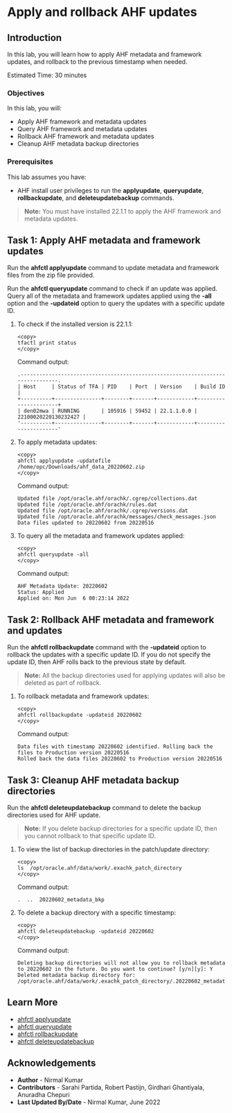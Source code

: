 # Apply and rollback AHF updates

## Introduction

In this lab, you will learn how to apply AHF metadata and framework updates, and rollback to the previous timestamp when needed.

Estimated Time: 30 minutes

### Objectives

In this lab, you will:
* Apply AHF framework and metadata updates
* Query AHF framework and metadata updates
* Rollback AHF framework and metadata updates
* Cleanup AHF metadata backup directories

### Prerequisites

This lab assumes you have:
* AHF install user privileges to run the **applyupdate**, **queryupdate**, **rollbackupdate**, and **deleteupdatebackup** commands.

>**Note:** You must have installed 22.1.1 to apply the AHF framework and metadata updates.

## Task 1: Apply AHF metadata and framework updates

Run the **ahfctl applyupdate** command to update metadata and framework files from the zip file provided.

Run the **ahfctl queryupdate** command to check if an update was applied. Query all of the metadata and framework updates applied using the **-all** option and the **-updateid** option to query the updates with a specific update ID.

1. To check if the installed version is 22.1.1:

    ```
    <copy>
    tfactl print status
    </copy>
    ```
    Command output:

    ```
    .-------------------------------------------------------------------------------.
    | Host     | Status of TFA | PID    | Port  | Version    | Build ID             |
    +----------+---------------+--------+-------+------------+----------------------+
    | den02mwa | RUNNING       | 105916 | 59452 | 22.1.1.0.0 | 22100020220130232427 |
    '----------+---------------+--------+-------+------------+----------------------'
    ```
2. To apply metadata updates:

    ```
    <copy>
    ahfctl applyupdate -updatefile /home/opc/Downloads/ahf_data_20220602.zip
    </copy>
    ```
    Command output:

    ```
    Updated file /opt/oracle.ahf/orachk/.cgrep/collections.dat
    Updated file /opt/oracle.ahf/orachk/rules.dat
    Updated file /opt/oracle.ahf/orachk/.cgrep/versions.dat
    Updated file /opt/oracle.ahf/orachk/messages/check_messages.json
    Data files updated to 20220602 from 20220516
    ```

3. To query all the metadata and framework updates applied:

    ```
    <copy>
    ahfctl queryupdate -all
    </copy>
    ```
    Command output:
    ```
    AHF Metadata Update: 20220602
    Status: Applied
    Applied on: Mon Jun  6 00:23:14 2022
    ```

## Task 2: Rollback AHF metadata and framework and updates

Run the **ahfctl rollbackupdate** command with the **-updateid** option to rollback the updates with a specific update ID. If you do not specify the update ID, then AHF rolls back to the previous state by default.

>**Note:** All the backup directories used for applying updates will also be deleted as part of rollback.

1. To rollback metadata and framework updates:

    ```
    <copy>
    ahfctl rollbackupdate -updateid 20220602
    </copy>
    ```
    Command output:
    ```
    Data files with timestamp 20220602 identified. Rolling back the files to Production version 20220516
    Rolled back the data files 20220602 to Production version 20220516
    ```

## Task 3: Cleanup AHF metadata backup directories

Run the **ahfctl deleteupdatebackup** command to delete the backup directories used for AHF update.

>**Note:** If you delete backup directories for a specific update ID, then you cannot rollback to that specific update ID.

1. To view the list of backup directories in the patch/update directory:

    ```
    <copy>
    ls  /opt/oracle.ahf/data/work/.exachk_patch_directory
    </copy>
    ```
    Command output:

    ```
    .  ..  20220602_metadata_bkp

    ```

2. To delete a backup directory with a specific timestamp:

    ```
    <copy>
    ahfctl deleteupdatebackup -updateid 20220602
    </copy>
    ```
    Command output:
    ```
    Deleting backup directories will not allow you to rollback metadata to 20220602 in the future. Do you want to continue? [y/n][y]: Y
    Deleted metadata backup directory for: /opt/oracle.ahf/data/work/.exachk_patch_directory/.20220602_metadata_bkp
    ```

## Learn More

* [ahfctl applyupdate](https://docs.oracle.com/en/engineered-systems/health-diagnostics/autonomous-health-framework/ahfug/ahfctl-applyupdate.html#GUID-1C582851-0138-419D-8CBC-D9F83B97A6AC)
* [ahfctl queryupdate](https://docs.oracle.com/en/engineered-systems/health-diagnostics/autonomous-health-framework/ahfug/ahfctl-queryupdate.html#GUID-C02F4087-184F-4EF7-B94F-8987F9E192B2)
* [ahfctl rollbackupdate](https://docs.oracle.com/en/engineered-systems/health-diagnostics/autonomous-health-framework/ahfug/ahfctl-rollbackupdate.html#GUID-63CC64FF-3D4D-425B-9484-6237D3AC3FD0)
* [ahfctl deleteupdatebackup](https://docs.oracle.com/en/engineered-systems/health-diagnostics/autonomous-health-framework/ahfug/ahfctl-deletebackup.html#GUID-154BA5AA-40EF-45BF-8154-B4000718A35D)

## Acknowledgements
* **Author** - Nirmal Kumar
* **Contributors** -  Sarahi Partida, Robert Pastijn, Girdhari Ghantiyala, Anuradha Chepuri
* **Last Updated By/Date** - Nirmal Kumar, June 2022
